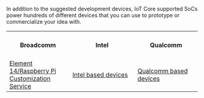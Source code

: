<p>In addition to the suggested development devices, IoT Core supported SoCs power hundreds of different devices that you can use to prototype or commercialize your idea with.</p>
<table class="table table-striped maker-kit">
    <tr></tr>
    <tr>
      <th style="width:33%">
        <h4>Broadcomm</h4>
      </th>
      <th style="width:34%">
        <h4>Intel</h4>
      </th>
      <th style="width:33%">
        <h4>Qualcomm</h4>
      </th>
    </tr>
    <tr>
      <td><a href="https://www.element14.com/community/docs/DOC-76955/l/raspberry-pi-customization-service">Element 14/Raspberry Pi Customization Service</a></td>
      <td><a href="http://iotsolutionsalliance.intel.com/solutions-directory/processors_list/782">Intel based devices</a></td>
      <td><a href="https://developer.qualcomm.com/hardware/snapdragon-410">Qualcomm based devices</a></td>
    </tr>
</table>